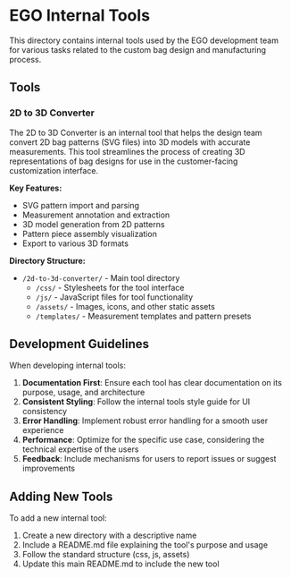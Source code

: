 # EGO Internal Tools

This directory contains internal tools used by the EGO development team for various tasks related to the custom bag design and manufacturing process.

## Tools

### 2D to 3D Converter

The 2D to 3D Converter is an internal tool that helps the design team convert 2D bag patterns (SVG files) into 3D models with accurate measurements. This tool streamlines the process of creating 3D representations of bag designs for use in the customer-facing customization interface.

**Key Features:**
- SVG pattern import and parsing
- Measurement annotation and extraction
- 3D model generation from 2D patterns
- Pattern piece assembly visualization
- Export to various 3D formats

**Directory Structure:**
- `/2d-to-3d-converter/` - Main tool directory
  - `/css/` - Stylesheets for the tool interface
  - `/js/` - JavaScript files for tool functionality
  - `/assets/` - Images, icons, and other static assets
  - `/templates/` - Measurement templates and pattern presets

## Development Guidelines

When developing internal tools:

1. **Documentation First**: Ensure each tool has clear documentation on its purpose, usage, and architecture
2. **Consistent Styling**: Follow the internal tools style guide for UI consistency
3. **Error Handling**: Implement robust error handling for a smooth user experience
4. **Performance**: Optimize for the specific use case, considering the technical expertise of the users
5. **Feedback**: Include mechanisms for users to report issues or suggest improvements

## Adding New Tools

To add a new internal tool:

1. Create a new directory with a descriptive name
2. Include a README.md file explaining the tool's purpose and usage
3. Follow the standard structure (css, js, assets)
4. Update this main README.md to include the new tool
